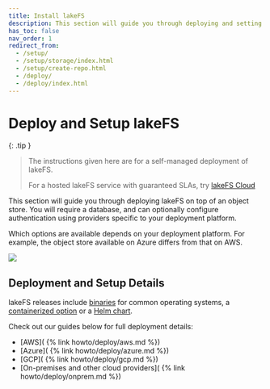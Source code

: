 ```yaml
---
title: Install lakeFS
description: This section will guide you through deploying and setting up a production lakeFS environment.
has_toc: false
nav_order: 1
redirect_from:
  - /setup/
  - /setup/storage/index.html
  - /setup/create-repo.html
  - /deploy/
  - /deploy/index.html
---
```


# Deploy and Setup lakeFS

{: .tip }
> The instructions given here are for a self-managed deployment of lakeFS. 
> 
> For a hosted lakeFS service with guaranteed SLAs, try [lakeFS Cloud](https://lakefs.cloud)

This section will guide you through deploying lakeFS on top of an object store. You will require a database, and can optionally configure authentication using providers specific to your deployment platform. 

Which options are available depends on your deployment platform. For example, the object store available on Azure differs from that on AWS. 

![](/assets/img/deploy/deploy-lakefs.excalidraw.png)

## Deployment and Setup Details

lakeFS releases include [binaries](https://github.com/treeverse/lakeFS/releases) for common operating systems, a [containerized option](https://hub.docker.com/r/treeverse/lakefs) or a [Helm chart](https://artifacthub.io/packages/helm/lakefs/lakefs).

Check out our guides below for full deployment details: 

* [AWS]( {% link howto/deploy/aws.md %})
* [Azure]( {% link howto/deploy/azure.md %})
* [GCP]( {% link howto/deploy/gcp.md %})
* [On-premises and other cloud providers]( {% link howto/deploy/onprem.md %})